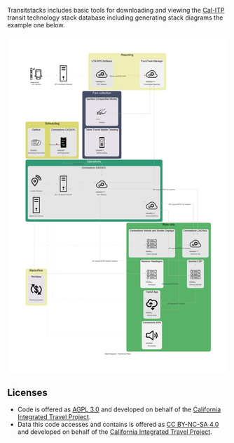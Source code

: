 Transitstacks includes basic tools for downloading and viewing the [Cal-ITP](http://calitp.org) transit technology stack database including generating stack diagrams the example one below. 

![](stack_diagram_-_functional_view.png)

## Licenses

- Code is offered as [AGPL 3.0](LICENSE) and developed on behalf of the [California Integrated Travel Project](http://calitp.org).  
- Data this code accesses and contains is offered as [CC BY-NC-SA 4.0](https://creativecommons.org/licenses/by-nc-sa/4.0/) and developed on behalf of the [California Integrated Travel Project](http://calitp.org). 

